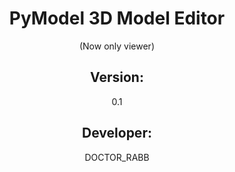 <center>
  <h1>PyModel 3D Model Editor </h1> (Now only viewer)
  <h2>Version: </h2><p>0.1</p>
  <h2>Developer: </h2><p>DOCTOR_RABB</p>
</center>
